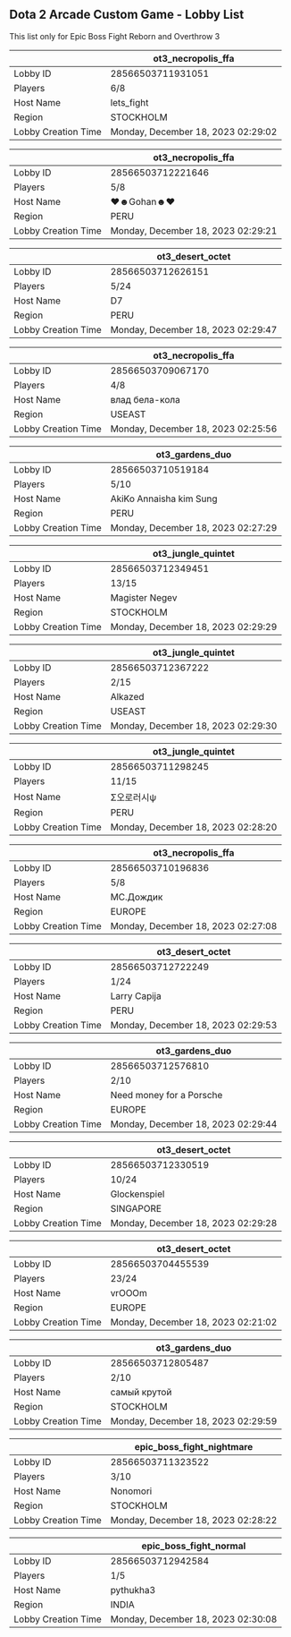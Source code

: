 ## Dota 2 Arcade Custom Game - Lobby List

This list only for Epic Boss Fight Reborn and Overthrow 3

|  | ot3_necropolis_ffa |
| ------ | ------ |
| Lobby ID | 28566503711931051 |
| Players | 6/8 |
| Host Name | lets_fight |
| Region | STOCKHOLM |
| Lobby Creation Time | Monday, December 18, 2023 02:29:02 |


|  | ot3_necropolis_ffa |
| ------ | ------ |
| Lobby ID | 28566503712221646 |
| Players | 5/8 |
| Host Name | ♥☻Gohan☻♥ |
| Region | PERU |
| Lobby Creation Time | Monday, December 18, 2023 02:29:21 |


|  | ot3_desert_octet |
| ------ | ------ |
| Lobby ID | 28566503712626151 |
| Players | 5/24 |
| Host Name | D7 |
| Region | PERU |
| Lobby Creation Time | Monday, December 18, 2023 02:29:47 |


|  | ot3_necropolis_ffa |
| ------ | ------ |
| Lobby ID | 28566503709067170 |
| Players | 4/8 |
| Host Name | влад бела-кола |
| Region | USEAST |
| Lobby Creation Time | Monday, December 18, 2023 02:25:56 |


|  | ot3_gardens_duo |
| ------ | ------ |
| Lobby ID | 28566503710519184 |
| Players | 5/10 |
| Host Name | AkiKo Annaisha kim Sung |
| Region | PERU |
| Lobby Creation Time | Monday, December 18, 2023 02:27:29 |


|  | ot3_jungle_quintet |
| ------ | ------ |
| Lobby ID | 28566503712349451 |
| Players | 13/15 |
| Host Name | Magister Negev |
| Region | STOCKHOLM |
| Lobby Creation Time | Monday, December 18, 2023 02:29:29 |


|  | ot3_jungle_quintet |
| ------ | ------ |
| Lobby ID | 28566503712367222 |
| Players | 2/15 |
| Host Name | Alkazed |
| Region | USEAST |
| Lobby Creation Time | Monday, December 18, 2023 02:29:30 |


|  | ot3_jungle_quintet |
| ------ | ------ |
| Lobby ID | 28566503711298245 |
| Players | 11/15 |
| Host Name | Σ오로러시ψ |
| Region | PERU |
| Lobby Creation Time | Monday, December 18, 2023 02:28:20 |


|  | ot3_necropolis_ffa |
| ------ | ------ |
| Lobby ID | 28566503710196836 |
| Players | 5/8 |
| Host Name | MC.Дождик |
| Region | EUROPE |
| Lobby Creation Time | Monday, December 18, 2023 02:27:08 |


|  | ot3_desert_octet |
| ------ | ------ |
| Lobby ID | 28566503712722249 |
| Players | 1/24 |
| Host Name | Larry Capija |
| Region | PERU |
| Lobby Creation Time | Monday, December 18, 2023 02:29:53 |


|  | ot3_gardens_duo |
| ------ | ------ |
| Lobby ID | 28566503712576810 |
| Players | 2/10 |
| Host Name | Need money for a Porsche |
| Region | EUROPE |
| Lobby Creation Time | Monday, December 18, 2023 02:29:44 |


|  | ot3_desert_octet |
| ------ | ------ |
| Lobby ID | 28566503712330519 |
| Players | 10/24 |
| Host Name | Glockenspiel |
| Region | SINGAPORE |
| Lobby Creation Time | Monday, December 18, 2023 02:29:28 |


|  | ot3_desert_octet |
| ------ | ------ |
| Lobby ID | 28566503704455539 |
| Players | 23/24 |
| Host Name | vrOOOm |
| Region | EUROPE |
| Lobby Creation Time | Monday, December 18, 2023 02:21:02 |


|  | ot3_gardens_duo |
| ------ | ------ |
| Lobby ID | 28566503712805487 |
| Players | 2/10 |
| Host Name | самый крутой |
| Region | STOCKHOLM |
| Lobby Creation Time | Monday, December 18, 2023 02:29:59 |


|  | epic_boss_fight_nightmare |
| ------ | ------ |
| Lobby ID | 28566503711323522 |
| Players | 3/10 |
| Host Name | Nonomori |
| Region | STOCKHOLM |
| Lobby Creation Time | Monday, December 18, 2023 02:28:22 |


|  | epic_boss_fight_normal |
| ------ | ------ |
| Lobby ID | 28566503712942584 |
| Players | 1/5 |
| Host Name | pythukha3 |
| Region | INDIA |
| Lobby Creation Time | Monday, December 18, 2023 02:30:08 |


